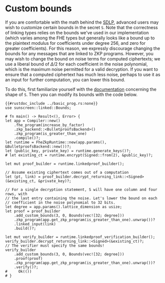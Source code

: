 # Custom bounds

If you are comfortable with the math behind the [SDLP](/linked/intro.how.md),
advanced users may wish to customize certain bounds in the secret `S`. Note that
the correctness of linking types relies on the bounds we've used in our
implementation (which varies among the FHE types but generally looks like a
bound up to the plaintext modulus for coefficients under degree 256, and zero
for greater coefficients). For this reason, we expressly discourage changing the
bounds for any messages that are linked to ZKP programs. However, you may wish
to change the bound on noise terms for computed ciphertexts; we use a liberal
bound of $\Delta/2$ for each coefficient in the noise polynomial, which is the
maximum noise permitted for a valid decryption. If you want to ensure that a
computed ciphertext has much less noise, perhaps to use it as an input for
further computation, you can lower this bound.

To do this, first familiarize yourself with the [documentation](https://docs.rs/logproof/latest/logproof/bfv_statement/fn.generate_prover_knowledge.html) concerning the shape of `S`.
Then you can modify its bounds with the code below.


```rust,no_run
{{#rustdoc_include ../basic_prog.rs:none}}
use sunscreen::linked::Bounds;

# fn main() -> Result<(), Error> {
let app = Compiler::new()
    .fhe_program(increase_by_factor)
    .zkp_backend::<BulletproofsBackend>()
    .zkp_program(is_greater_than_one)
    .compile()?;
let runtime = FheZkpRuntime::new(app.params(), &BulletproofsBackend::new())?;
let (public_key, private_key) = runtime.generate_keys()?;
# let existing_ct = runtime.encrypt(Signed::from(2), &public_key)?;

let mut proof_builder = runtime.linkedproof_builder();

// Assume existing ciphertext comes out of a computation
let (pt, link) = proof_builder.decrypt_returning_link::<Signed>(&existing_ct, &private_key)?;

// For a single decryption statement, S will have one column and four rows, with
// the last entry containing the noise. Let's lower the bound on each
// coefficient in the noise polynomial to 32 bits.
let degree = app.params().lattice_dimension as usize;
let proof = proof_builder
    .add_custom_bounds(3, 0, Bounds(vec![32; degree]))
    .zkp_program(app.get_zkp_program(is_greater_than_one).unwrap())?
    .linked_input(link)
    .build()?;

let mut verify_builder = runtime.linkedproof_verification_builder();
verify_builder.decrypt_returning_link::<Signed>(&existing_ct)?;
// The verifier must specify the same bounds!
verify_builder
    .add_custom_bounds(3, 0, Bounds(vec![32; degree]))
    .proof(proof)
    .zkp_program(app.get_zkp_program(is_greater_than_one).unwrap())?
    .verify()?;
#     Ok(())
# }
```
